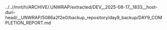 ../..//mnt/h/ARCHIVE/.UNWRAP/extracted/DEV__2025-08-17__1833__host-duri-head/__UNWRAP/5086a2f2e0/backup_repository/day9_backup/DAY9_COMPLETION_REPORT.md
